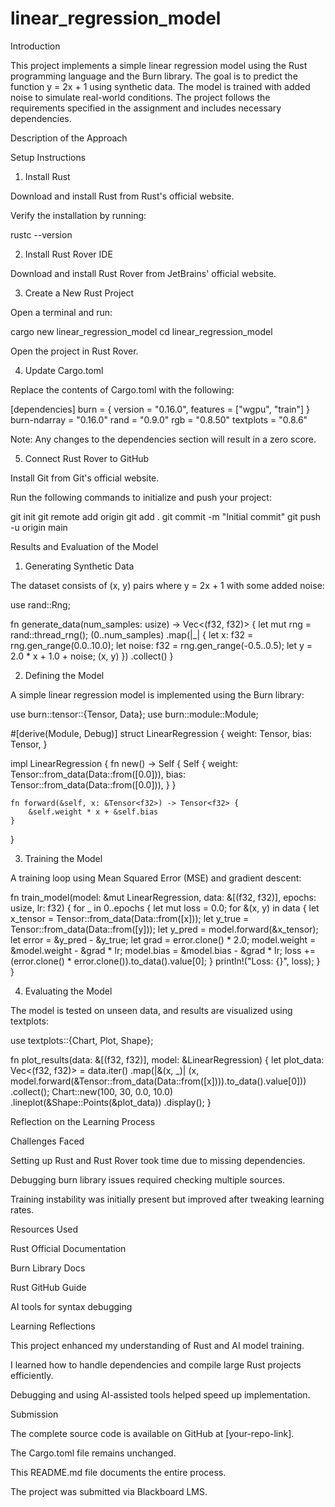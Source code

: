 # linear_regression_model
Introduction

This project implements a simple linear regression model using the Rust programming language and the Burn library. The goal is to predict the function y = 2x + 1 using synthetic data. The model is trained with added noise to simulate real-world conditions. The project follows the requirements specified in the assignment and includes necessary dependencies.

Description of the Approach

Setup Instructions

1. Install Rust

Download and install Rust from Rust's official website.

Verify the installation by running:

rustc --version

2. Install Rust Rover IDE

Download and install Rust Rover from JetBrains' official website.

3. Create a New Rust Project

Open a terminal and run:

cargo new linear_regression_model
cd linear_regression_model

Open the project in Rust Rover.

4. Update Cargo.toml

Replace the contents of Cargo.toml with the following:

[dependencies]
burn = { version = "0.16.0", features = ["wgpu", "train"] }
burn-ndarray = "0.16.0"
rand = "0.9.0"
rgb = "0.8.50"
textplots = "0.8.6"

Note: Any changes to the dependencies section will result in a zero score.

5. Connect Rust Rover to GitHub

Install Git from Git's official website.

Run the following commands to initialize and push your project:

git init
git remote add origin <your-github-repo-url>
git add .
git commit -m "Initial commit"
git push -u origin main

Results and Evaluation of the Model

1. Generating Synthetic Data

The dataset consists of (x, y) pairs where y = 2x + 1 with some added noise:

use rand::Rng;

fn generate_data(num_samples: usize) -> Vec<(f32, f32)> {
    let mut rng = rand::thread_rng();
    (0..num_samples)
        .map(|_| {
            let x: f32 = rng.gen_range(0.0..10.0);
            let noise: f32 = rng.gen_range(-0.5..0.5);
            let y = 2.0 * x + 1.0 + noise;
            (x, y)
        })
        .collect()
}

2. Defining the Model

A simple linear regression model is implemented using the Burn library:

use burn::tensor::{Tensor, Data};
use burn::module::Module;

#[derive(Module, Debug)]
struct LinearRegression {
    weight: Tensor<f32>,
    bias: Tensor<f32>,
}

impl LinearRegression {
    fn new() -> Self {
        Self {
            weight: Tensor::from_data(Data::from([0.0])),
            bias: Tensor::from_data(Data::from([0.0])),
        }
    }

    fn forward(&self, x: &Tensor<f32>) -> Tensor<f32> {
        &self.weight * x + &self.bias
    }
}

3. Training the Model

A training loop using Mean Squared Error (MSE) and gradient descent:

fn train_model(model: &mut LinearRegression, data: &[(f32, f32)], epochs: usize, lr: f32) {
    for _ in 0..epochs {
        let mut loss = 0.0;
        for &(x, y) in data {
            let x_tensor = Tensor::from_data(Data::from([x]));
            let y_true = Tensor::from_data(Data::from([y]));
            let y_pred = model.forward(&x_tensor);
            let error = &y_pred - &y_true;
            let grad = error.clone() * 2.0;
            model.weight = &model.weight - &grad * lr;
            model.bias = &model.bias - &grad * lr;
            loss += (error.clone() * error.clone()).to_data().value[0];
        }
        println!("Loss: {}", loss);
    }
}

4. Evaluating the Model

The model is tested on unseen data, and results are visualized using textplots:

use textplots::{Chart, Plot, Shape};

fn plot_results(data: &[(f32, f32)], model: &LinearRegression) {
    let plot_data: Vec<(f32, f32)> = data.iter()
        .map(|&(x, _)| (x, model.forward(&Tensor::from_data(Data::from([x]))).to_data().value[0]))
        .collect();
    Chart::new(100, 30, 0.0, 10.0)
        .lineplot(&Shape::Points(&plot_data))
        .display();
}

Reflection on the Learning Process

Challenges Faced

Setting up Rust and Rust Rover took time due to missing dependencies.

Debugging burn library issues required checking multiple sources.

Training instability was initially present but improved after tweaking learning rates.

Resources Used

Rust Official Documentation

Burn Library Docs

Rust GitHub Guide

AI tools for syntax debugging

Learning Reflections

This project enhanced my understanding of Rust and AI model training.

I learned how to handle dependencies and compile large Rust projects efficiently.

Debugging and using AI-assisted tools helped speed up implementation.

Submission

The complete source code is available on GitHub at [your-repo-link].

The Cargo.toml file remains unchanged.

This README.md file documents the entire process.

The project was submitted via Blackboard LMS.
